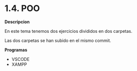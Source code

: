 # 1.4. POO

**Descripcion**

En este tema tenemos dos ejercicios divididos en dos carpetas.

Las dos carpetas se han subido en el mismo commit.

**Programas**
- VSCODE
- XAMPP







